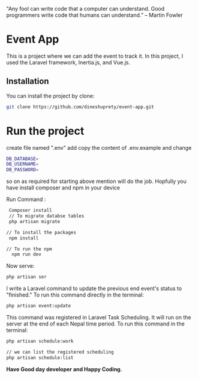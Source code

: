 "Any fool can write code that a computer can understand. Good programmers write code that humans can understand.” – Martin Fowler

# Event App

This is a project where we can add the event to track it. In this project, I used the Laravel framework, Inertia.js, and Vue.js.

## Installation

You can install the project by clone:

```bash
git clone https://github.com/dineshuprety/event-app.git
```

# Run the project

create file named ".env" add copy the content of .env.example and change

```bash
DB_DATABASE=
DB_USERNAME=
DB_PASSWORD=
```

so on as required for starting above mention will do the job.
Hopfully you have install composer and npm in your device

Run Command :

```bash
 Composer install
 // To migrate databse tables
 php artisan migrate

```

```bash
// To install the packages
 npm install

// To run the npm
  npm run dev
```

Now serve:

```bash
php artisan ser
```

I write a Laravel command to update the previous end event's status to "finished."
To run this command directly in the terminal:

```bash
php artisan event:update
```

This command was registered in Laravel Task Scheduling. It will run on the server at the end of each Nepal time period.
To run this command in the terminal:

```bash
php artisan schedule:work

// we can list the registered scheduling
php artisan schedule:list
```

**Have Good day developer and Happy Coding.**
